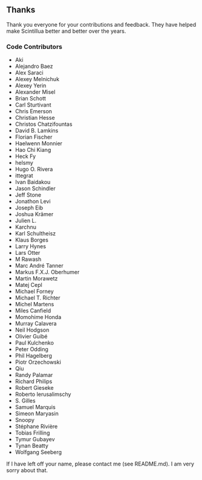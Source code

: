 ## Thanks

Thank you everyone for your contributions and feedback. They have helped make Scintillua better
and better over the years.

### Code Contributors

* Aki
* Alejandro Baez
* Alex Saraci
* Alexey Melnichuk
* Alexey Yerin
* Alexander Misel
* Brian Schott
* Carl Sturtivant
* Chris Emerson
* Christian Hesse
* Christos Chatzifountas
* David B. Lamkins
* Florian Fischer
* Haelwenn Monnier
* Hao Chi Kiang
* Heck Fy
* helsmy
* Hugo O. Rivera
* ittegrat
* Ivan Baidakou
* Jason Schindler
* Jeff Stone
* Jonathon Levi
* Joseph Eib
* Joshua Krämer
* Julien L.
* Karchnu
* Karl Schultheisz
* Klaus Borges
* Larry Hynes
* Lars Otter
* M Rawash
* Marc André Tanner
* Markus F.X.J. Oberhumer
* Martin Morawetz
* Matej Cepl
* Michael Forney
* Michael T. Richter
* Michel Martens
* Miles Canfield
* Momohime Honda
* Murray Calavera
* Neil Hodgson
* Olivier Guibé
* Paul Kulchenko
* Peter Odding
* Phil Hagelberg
* Piotr Orzechowski
* Qiu
* Randy Palamar
* Richard Philips
* Robert Gieseke
* Roberto Ierusalimschy
* S\. Gilles
* Samuel Marquis
* Simeon Maryasin
* Snoopy
* Stéphane Rivière
* Tobias Frilling
* Tymur Gubayev
* Tynan Beatty
* Wolfgang Seeberg

If I have left off your name, please contact me (see README.md). I am very sorry about that.
